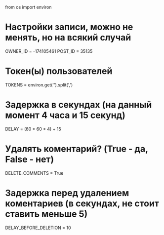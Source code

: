 from os import environ

# Настройки записи, можно не менять, но на всякий случай
OWNER_ID = -174105461
POST_ID = 35135

# Токен(ы) пользователей
TOKENS = environ.get('').split(',')

# Задержка в секундах (на данный момент 4 часа и 15 секунд)
DELAY = (60 * 60 * 4) + 15

# Удалять коментарий? (True - да, False - нет)
DELETE_COMMENTS = True

# Задержка перед удалением коментариев (в секундах, не стоит ставить меньше 5)
DELAY_BEFORE_DELETION = 10
